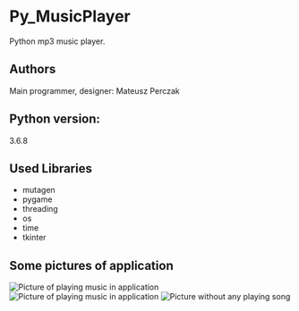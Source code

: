 # Py_MusicPlayer
Python mp3 music player.

## Authors
Main programmer, designer: Mateusz Perczak 

## Python version:
3.6.8

## Used Libraries
+ mutagen
+ pygame
+ threading
+ os
+ time
+ tkinter

## Some pictures of application
![Picture of playing music in application](https://github.com/losek1/Py_MusicPlayer/blob/master/images/S_2.7.3_0.PNG)
![Picture of playing music in application](https://github.com/losek1/Py_MusicPlayer/blob/master/images/S_2.7.3_1.PNG)
![Picture without any playing song](https://github.com/losek1/Py_MusicPlayer/blob/master/images/S_2.7.3_2.PNG)

